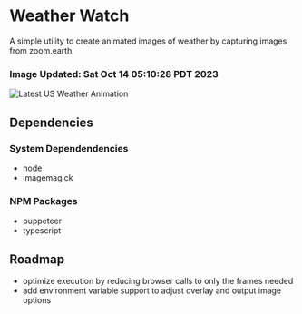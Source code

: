 # Weather Watch

A simple utility to create animated images of weather by capturing images from zoom.earth

### Image Updated: Sat Oct 14 05:10:28 PDT 2023

![Latest US Weather Animation](animations/2023-10-14.webp)

## Dependencies
### System Dependendencies
* node
* imagemagick
### NPM Packages
* puppeteer
* typescript

## Roadmap
* optimize execution by reducing browser calls to only the frames needed
* add environment variable support to adjust overlay and output image options
